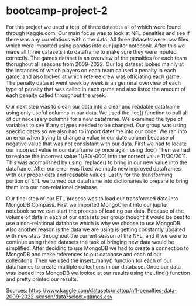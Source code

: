 # bootcamp-project-2
For this project we used a total of three datasets all of which were found through Kaggle.com.
Our main focus was to look at NFL penalties and see if there was any correlations within the data.
All three datasets were .csv files which were imported using pandas into our jupiter notebook.
After this we made all three datasets into dataframe to make sure they were inputed correctly.
The games dataset is an overview of the penalties for each team thorughout all seasons from 2009-2022.
Our log dataset looked mainly at the instances of which players on each team caused a penalty in each game, and also looked at which referee crew was officiating each game.
The penalty dataset went week by week is an genreral overview of each type of penalty that was called in each game and also listed the amount of each penalty called throughout the week. 

 Our next step was to clean our data into a clear and readable dataframe using only useful columns in our data.
 We used the .loc() function to pull all of our necessary columns for a new dataframe.
 We examined the type of variables to see if any dtypes needed to be changed.
 Our group was using specific dates so we also had to import datetime into our code.
 We ran into an error when trying to change a value in our date column because of negative value that was not consistant with our data.
 First we had to locate our incorrect value in our dataframe by once again using .loc() 
 Then we had to replace the incorrect value 11/30/-0001 into the correct value 11/30/2011.
 This was acomplished by using .replace() to bring in our new value into the dataframe.
 After our error was fixed we made new improved dataframes with our proper data and readable values.
 Lastly for the transforming portion of ETL we turned our dataframe into dictionaries to prepare to bring them into our non-relational database.

 Our final step of our ETL process was to load our transformed data into MongoDB Compass.
 First we imported MongoClient into our jupiter notebook so we can start the process of loading our data.
 Because of the volume of data in each of our datasets our group thought it would be best to use a non-relational database which is why we choose to use MongoDB.
 Also another reason is the data we are using is getting constantly updated with new stats throughout the current season of the NFL, and if we were to continue using these datasets the task of bringing new data would be simplified.
 After deciding to use MongoDB we had to create a connection to MongoDB and make references to our database and each of our collecitons.
 Then we used the insert_many() function for each of our dataframes to create multiple collections in our database.
 Once our data was loaded into MongoDB we looked at our results using the .find() function and pretty printed our results.


 Sources:
 https://www.kaggle.com/datasets/mattop/nfl-penalties-data-2009-2022-season/data?select=games.csv
 
 
